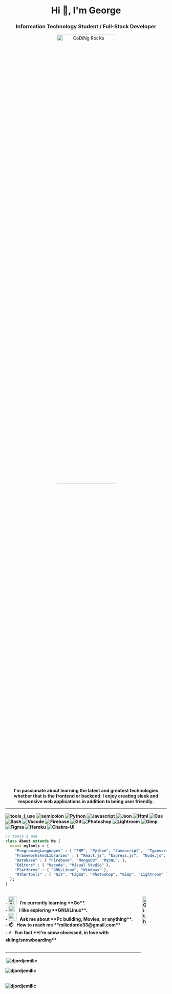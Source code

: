 <div align="center" width="50">
<h1 align="center">Hi 👋, I'm George</h1>
<h3 align="center">Information Technology Student / Full-Stack Developer</h3>

<img src="https://github.com/SP-XD/SP-XD/blob/main/images/dev-working_rounded.gif?raw=true" href="https://github.com/sp-xd" alt="CoDiNg RocKs"  width="60%"/><br> 
  
<p><strong>I'm passionate about learning the latest and greatest technologies whether that is the frontend or backend. I enjoy creating sleek and responsive web applications in addition to being user friendly. 
<br>






</div>

<hr></hr>

![tools_I_use](https://img.shields.io/badge/-%F0%9F%9A%80%20Tools%20I%20use-orange)
![semicolon](https://img.shields.io/badge/-%3A-orange)
![Python](https://img.shields.io/badge/Python-FFD43B?style=flat&logo=python&logoColor=darkgreen)
![Javascript](https://img.shields.io/badge/JavaScript-323330?style=flat&logo=javascript&logoColor=F7DF1E)
![Json](https://img.shields.io/badge/json-5E5C5C?style=flat&logo=json&logoColor=white)
![Html](https://img.shields.io/badge/HTML5-E34F26?style=flat&logo=html5&logoColor=white)
![Css](https://img.shields.io/badge/CSS3-1572B6?style=flat&logo=css3&logoColor=white)
![Bash](https://img.shields.io/badge/GNU%20Bash-4EAA25?style=flat&logo=GNU%20Bash&logoColor=white)
![Vscode](https://img.shields.io/badge/Visual_Studio_Code-0078D4?style=flat&logo=visual%20studio%20code&logoColor=white)
![Firebase](https://img.shields.io/badge/firebase-ffca28?style=flat&logo=firebase&logoColor=black)
![Git](https://img.shields.io/badge/GIT-E44C30?style=flat&logo=git&logoColor=white)
![Photoshop](https://img.shields.io/badge/Adobe%20Photoshop-31A8FF?style=flat&logo=Adobe%20Photoshop&logoColor=black)
![Lightroom](https://img.shields.io/badge/Adobe%20Lightroom-31A8FF?style=flat&logo=Adobe%20Lightroom&logoColor=white)
![Gimp](https://img.shields.io/badge/gimp-5C5543?style=flat&logo=gimp&logoColor=white)
![Figma](https://img.shields.io/badge/Figma-F24E1E?style=flat&logo=figma&logoColor=white)
![Heroku](https://img.shields.io/badge/Heroku-430098?style=flat&logo=heroku&logoColor=white)
![Chakra-UI](https://img.shields.io/badge/Chakra--UI-319795?style=flat&logo=chakra-ui&logoColor=white)

```dart
// tools I use
class About extends Me { 
  const myTools = {  
    "ProgramingLanguages" : { "PHP", "Python", "Javascript",  "Typescript", },
    "FrameworksAndLibraries" : { "React.js", "Express.js",  "Node.js",  "Bootstrap",  "Tailwind",  "SCSS/SASS",  "Mongoose"},
    "Database" : { "Firebase", "MongoDB", "MySQL", },
    "Editors" : { "Vscode", "Visual Studio" },
    "Platforms" : { "GNU/Linux", "Windows" },
    "OtherTools" : { "Git", "Figma", "Photoshop", "Gimp", "Lightroom" }
  };
}
```
<br>
- <img alt="GIF" src="https://github.com/SP-XD/SP-XD/blob/main/images/Developer.gif" width="25" /> &nbsp; I’m currently learning **Go**. <img width="15%" align="right" alt="Github Image" src="https://github.com/SP-XD/SP-XD/blob/main/images/linux_rounded.gif?raw=true" /><br>
- <img src="https://github.com/SP-XD/SP-XD/blob/main/images/hyperkitty.gif?raw=true" width="20" />&nbsp;&nbsp;&nbsp; I like exploring **GNU/Linux**. <br>
- <img src="https://github.com/SP-XD/SP-XD/blob/main/images/message.gif?raw=true" width="25" />&nbsp;&nbsp; Ask me about **Pc building, Movies, or anything**. <br>
- 📫 &nbsp  How to reach me **milicdorde33@gmail.com** <br>
- ⚡ &nbsp  Fun fact **I'm snow obsessed, in love with skiing/snowboarding**


<br>
<br>

<hr></hr>


<p>&nbsp;<img align="center" src="https://github-readme-stats.vercel.app/api?username=djordjemilic&show_icons=true&locale=en" alt="djordjemilic" /></p>

<p><img align="left" src="https://github-readme-stats.vercel.app/api/top-langs?username=djordjemilic&show_icons=true&locale=en&layout=compact" alt="djordjemilic" /></p>
<br>
&nbsp
<p>&nbsp<img align="left" src="https://github-readme-streak-stats.herokuapp.com/?user=djordjemilic&" alt="djordjemilic" /></p>
</div>

